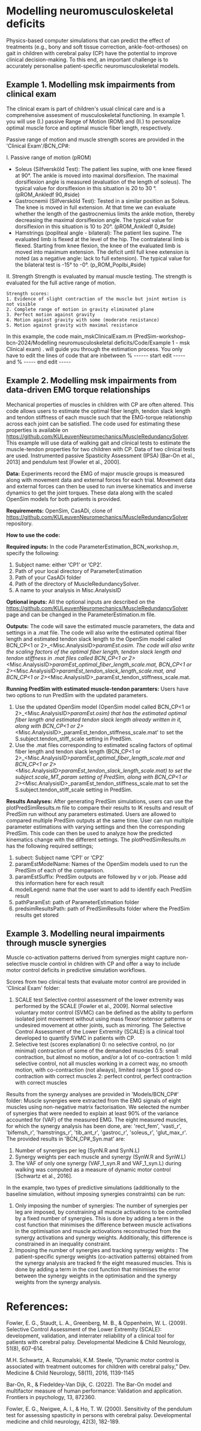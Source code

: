 # Modelling neuromusculoskeletal deficits

Physics-based computer simulations that can predict the effect of treatments (e.g., bony and soft tissue correction, ankle-foot-orthoses) on gait in children with cerebral palsy (CP) have the potential to improve clinical decision-making. To this end, an important challenge is to accurately personalise patient-specific neuromusculoskeletal models.

## Example 1. Modelling msk impairments from clinical exam

The clinical exam is part of children's usual clinical care and is a comprehensive assesment of musculoskeletal functioning. In example 1. you will use (I.) passive Range of Motion (ROM) and (II.) to personalize optimal muscle force and optimal muscle fiber length, respectively.

Passive range of motion and muscle strength scores are provided in the 'Clinical Exam'/BCN_CP#:

I. Passive range of motion (pROM)
- Soleus (Silfversköld Test):
	The patient lies supine, with one knee flexed at 90°. The ankle is moved into maximal dorsiflexion. The maximal dorsiflexion angle is measured (evaluation of the length of soleus). The typical value for dorsiflexion in this 	situation is 20 to 30 °. (pROM_Ankledf 90_#side)
- Gastrocnemii (Silfversköld Test): 
	Tested in a similar position as Soleus. The knee is moved in full extension. At that time we can evaluate whether the length of the gastrocnemius limits the ankle motion, thereby decreasing the maximal dorsiflexion angle. The typical value 	for dorsiflexion in this situation is 	10 to 20°. (pROM_Ankledf 0_#side)
- Hamstrings (popliteal angle - bilateral):
	The patient lies supine. The evaluated limb is flexed at the level of the hip. The contralateral limb is flexed. Starting from knee flexion, the knee of the evaluated limb is moved into maximum extension. The deficit until full knee extension is noted (as a negative angle: lack to full extension). The typical value for the bilateral test is -15° to -0°. (p_ROM_Poplbi_#side)
	

II. Strength
	Strength is evaluated by manual muscle testing. The strength is evaluated for the full active range of motion. 
 	
	Strength scores:
	1. Evidence of slight contraction of the muscle but joint motion is not visible
	2. Complete range of motion in gravity eliminated plane
	3. Perfect motion against gravity 
	4. Motion against gravity with some (moderate resistance)
	5. Motion against gravity with maximal resistance

In this example, the code main_mskClinicalExam.m (PredSim-workshop-bcn-2024/Modelling neuromusculoskeletal deficits/Code/Example 1 - msk Clinical exam) .
will guide you through the estimation process. You only have to edit the lines of code that are inbetween % ------ start edit ----- and % ----- end edit -----
 

## Example 2. Modelling msk impairments from data-driven EMG torque relationships

Mechanical properties of muscles in children with CP are often altered. This code allows users to estimate the optimal fiber length, tendon slack length and tendon stiffness of each muscle such that the EMG-torque relationship across each joint can be satisfied. The code used for estimating these properties is available on https://github.com/KULeuvenNeuromechanics/MuscleRedundancySolver. This example will use data of walking gait and clinical tests to estimate the muscle-tendon properties for two children with CP. Data of two clinical tests are used. Instrumented passive Spasticity Assessment (IPSA) [Bar-On et al., 2013] and pendulum test [Fowler et al., 2000].

**Data:** Experiments record the EMG of major muscle groups is measured along with movement data and external forces for each trial. Movement data and external forces can then be used to run inverse kinematics and inverse dynamics to get the joint torques. These data along with the scaled OpenSim models for both patients is provided. 

**Requirements:** OpenSim, CasADi, clone of https://github.com/KULeuvenNeuromechanics/MuscleRedundancySolver repository.

**How to use the code:**

**Required inputs:**
In the code ParameterEstimation_BCN_workshop.m, specify the following:
1.	Subject name: either ‘CP1’ or ‘CP2’. 
2.	Path of your local directory of ParameterEstimation
3.	Path of your CasADi folder
4.	Path of the directory of MuscleRedundancySolver.
5.	A name to your analysis in Misc.AnalysisID

**Optional inputs:**
All the optional inputs are described on the https://github.com/KULeuvenNeuromechanics/MuscleRedundancySolver page and can be changed in the ParameterEstimation.m file.

**Outputs:**
The code will save the estimated muscle parameters, the data and settings in a .mat file. The code will also write the estimated optimal fiber length and estimated tendon slack length to the OpenSim model called BCN_CP<1 or 2>_<Misc.AnalysisID>_paramEst.osim. The code will also write the scaling factors of the optimal fiber length, tendon slack length and tendon stiffness in .mat files called BCN_CP<1 or 2>_<Misc.AnalysisID>_paramEst_optimal_fiber_length_scale.mat, BCN_CP<1 or 2>_<Misc.AnalysisID>_paramEst_tendon_slack_length_scale.mat, and BCN_CP<1 or 2>_<Misc.AnalysisID>_paramEst_tendon_stiffness_scale.mat.

**Running PredSim with estimated muscle-tendon paramters:**
Users have two options to run PredSim with the updated parameters.
1.	Use the updated OpenSim model (OpenSim model called BCN_CP<1 or 2>_<Misc.AnalysisID>_paramEst.osim) that has the estimated optimal fiber length and estimated tendon slack length already written in it, along with BCN_CP<1 or 2>_<Misc.AnalysisID>_paramEst_tendon_stiffness_scale.mat' to set the S.subject.tendon_stiff_scale setting in PredSim.
2.	Use the .mat files corresponding to estimated scaling factors of optimal fiber length and tendon slack length (BCN_CP<1 or 2>_<Misc.AnalysisID>_paramEst_optimal_fiber_length_scale.mat and BCN_CP<1 or 2>_<Misc.AnalysisID>_paramEst_tendon_slack_length_scale.mat) to set the subject.scale_MT_param setting of PredSim, along with BCN_CP<1 or 2>_<Misc.AnalysisID>_paramEst_tendon_stiffness_scale.mat to set the S.subject.tendon_stiff_scale setting in PredSim.

**Results Analyses:**
After generating PredSim simulations, users can use the plotPredSimResults.m file to compare their results to IK results and result of PredSim run without any parameters estimated. Users are allowed to compared multiple PredSim outputs at the same time. User can run multiple parameter estimations with varying settings and then the corresponding PredSim. This code can then be used to analyze how the predicted kinematics change with the different settings. The plotPredSimResults.m has the following required settings;
1.	subect: Subject name ‘CP1’ or ‘CP2’
2.	paramEstModelName: Names of the OpenSim models used to run the PredSim of each of the comparison.
3.	paramEstSuffix: PredSim outputs are followed by v<number> or job<number>. Please add this information here for each result
4.	modelLegend: name that the user want to add to identify each PredSim result
5.	pathParamEst: path of ParameterEstimation folder
6.	predsimResultsPath: path of PredSimResults folder where the PredSim results get stored




## Example 3. Modelling neural impairments through muscle synergies

Muscle co-activation patterns derived from synergies might capture non-selective muscle control in children with CP and offer a way to include motor control deficits in predictive simulation workflows.

Scores from two clinical tests that evaluate motor control are provided in 'Clinical Exam' folder:
1. SCALE test
    Selective control assessment of the lower extremity was performed by the SCALE [Fowler et al., 2009].
    Normal selective voluntary motor control (SVMC) can be defined as the ability to perform isolated joint movement without using mass flexor⁄ extensor patterns or undesired movement at other joints, such as mirroring. The Selective Control Assessment of the Lower Extremity (SCALE) is a clinical tool developed to quantify SVMC in patients with CP. 
2. Selective test (scores explanation)
    0: no selective control, no (or minimal) contraction of some of the demanded muscles
    0.5: small contraction, but almost no motion, and/or a lot of co-contraction
    1: mild selective control, not all muscles working in a correct way, no smooth motion, with co-contraction (not always), limited range
    1.5 good co-contraction with correct muscles
    2: perfect control, perfect contraction with correct muscles

Results from the synergy analyses are provided in 'Models/BCN_CP#' folder:
Muscle synergies were extracted from the EMG signals of eight muscles using non-negative matrix factorisation. We selected the number of synergies that were needed to explain at least 90% of the variance accounted for (VAF) of the measured EMG. 
The eight measured muscles, for which the synergy analysis has been done, are: 'rect_fem', 'vasti_r', 'bifemsh_r', 'hamstrings_r', 'tib_ant_r', 'gastroc_r', 'soleus_r', 'glut_max_r'. The provided results in 'BCN_CP#_Syn.mat' are:
1. Number of synergies per leg (SynN.R and SynN.L)
2. Synergy weights per each muscle and synergy (SynW.R and SynW.L)
3. The VAF of only one synergy (VAF_1_syn.R and VAF_1_syn.L) during walking was computed as a measure of dynamic motor control [Schwartz et al., 2016].

In the example, two types of predictive simulations (additionally to the baseline simulation, without imposing synergies constraints) can be run:
1. Only imposing the number of synergies: The number of synergies per leg are imposed, by constraining all muscle activations to be controlled by a fixed number of synergies. This is done by adding a term in the cost function that minimises the difference between muscle activations in the optimisation and muscle actiovations reconstructed from the synergy activations and synergy weights. Additionally, this difference is constrained in an inequality constraint.
2. Imposing the number of synergies and tracking synergy weights : The patient-specific synergy weights (co-activation patterns) obtained from the synergy analysis are tracked fr the eight measured muscles. This is done by adding a term in the cost function that minimises the error between the synergy weights in the optimisation and the synergy weights from the synergy analysis.


# References:

Fowler, E. G., Staudt, L. A., Greenberg, M. B., & Oppenheim, W. L. (2009). Selective Control Assessment of the Lower Extremity (SCALE): development, validation, and interrater reliability of a clinical tool for patients with cerebral palsy. Developmental Medicine & Child Neurology, 51(8), 607-614.

M.H. Schwartz, A. Rozumalski, K.M. Steele, ”Dynamic motor control is associated with treatment outcomes for children with cerebral palsy,” Dev. Medicine & Child Neurology, 58(11), 2016, 1139-1145

Bar-On, R., & Fiedeldey-Van Dijk, C. (2022). The Bar-On model and multifactor measure of human performance: Validation and application. Frontiers in psychology, 13, 872360.

Fowler, E. G., Nwigwe, A. I., & Ho, T. W. (2000). Sensitivity of the pendulum test for assessing spasticity in persons with cerebral palsy. Developmental medicine and child neurology, 42(3), 182-189.
